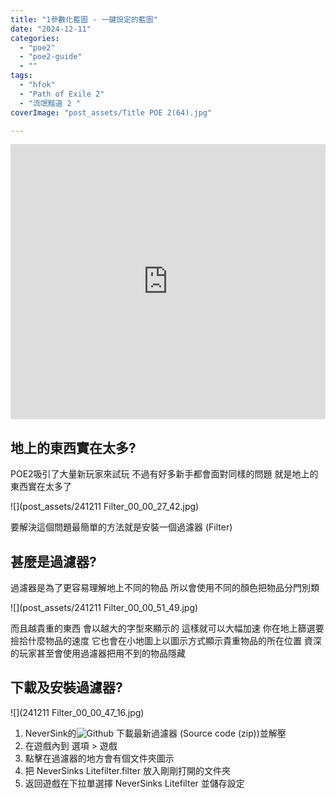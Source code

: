 ```yaml
---
title: "1參數化藍圖 - 一鍵設定的藍圖"
date: "2024-12-11"
categories:
  - "poe2"
  - "poe2-guide"
  - ""
tags:
  - "hfok"
  - "Path of Exile 2"
  - "流氓黯道 2 "
coverImage: "post_assets/Title POE 2(64).jpg"

---
```


<!-- Embed -->

<iframe width="100%" height="440" src="https://www.youtube.com/embed/JybSwH3qDx8" 
  title="YouTube video player" frameborder="0" allow="accelerometer; autoplay;
  clipboard-write; encrypted-media; gyroscope; picture-in-picture; web-share"
  referrerpolicy="strict-origin-when-cross-origin" allowfullscreen></iframe>


<!-- Context -->
## 地上的東西實在太多?
POE2吸引了大量新玩家來試玩
不過有好多新手都會面對同樣的問題
就是地上的東西實在太多了

![](post_assets/241211 Filter_00_00_27_42.jpg)

要解決這個問題最簡單的方法就是安裝一個過濾器 (Filter)

## 甚麼是過濾器?
過濾器是為了更容易理解地上不同的物品
所以會使用不同的顏色把物品分門別類

![](post_assets/241211 Filter_00_00_51_49.jpg)

而且越貴重的東西 會以越大的字型來顯示的
這樣就可以大幅加速 你在地上篩選要撿拾什麼物品的速度
它也會在小地圖上以圖示方式顯示貴重物品的所在位置
資深的玩家甚至會使用過濾器把用不到的物品隱藏

## 下載及安裝過濾器?

![](241211 Filter_00_00_47_16.jpg)

1. NeverSink的![Github](https://github.com/NeverSinkDev/NeverSink-PoE2litefilter/releases/) 下載最新過濾器 (Source code (zip))並解壓
2. 在遊戲內到 選項 > 遊戲 
3. 點擊在過濾器的地方會有個文件夾圖示
4. 把 NeverSinks Litefilter.filter 放入剛剛打開的文件夾
5. 返回遊戲在下拉單選擇 NeverSinks Litefilter 並儲存設定
